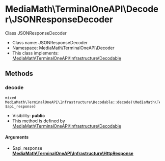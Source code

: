 MediaMath\TerminalOneAPI\Decoder\JSONResponseDecoder
===============

Class JSONResponseDecoder




* Class name: JSONResponseDecoder
* Namespace: MediaMath\TerminalOneAPI\Decoder
* This class implements: [MediaMath\TerminalOneAPI\Infrastructure\Decodable](MediaMath-TerminalOneAPI-Infrastructure-Decodable.md)






Methods
-------


### decode

    mixed MediaMath\TerminalOneAPI\Infrastructure\Decodable::decode(\MediaMath\TerminalOneAPI\Infrastructure\HttpResponse $api_response)





* Visibility: **public**
* This method is defined by [MediaMath\TerminalOneAPI\Infrastructure\Decodable](MediaMath-TerminalOneAPI-Infrastructure-Decodable.md)


#### Arguments
* $api_response **[MediaMath\TerminalOneAPI\Infrastructure\HttpResponse](MediaMath-TerminalOneAPI-Infrastructure-HttpResponse.md)**


